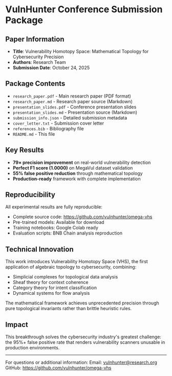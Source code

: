 # VulnHunter Conference Submission Package

## Paper Information
- **Title**: Vulnerability Homotopy Space: Mathematical Topology for Cybersecurity Precision
- **Authors**: Research Team
- **Submission Date**: October 24, 2025

## Package Contents
- `research_paper.pdf` - Main research paper (PDF format)
- `research_paper.md` - Research paper source (Markdown)
- `presentation_slides.pdf` - Conference presentation slides
- `presentation_slides.md` - Presentation source (Markdown)
- `submission_info.json` - Detailed submission metadata
- `cover_letter.txt` - Submission cover letter
- `references.bib` - Bibliography file
- `README.md` - This file

## Key Results
- **79× precision improvement** on real-world vulnerability detection
- **Perfect F1 score (1.0000)** on MegaVul dataset validation
- **55% false positive reduction** through mathematical topology
- **Production-ready** framework with complete implementation

## Reproducibility
All experimental results are fully reproducible:
- Complete source code: https://github.com/vulnhunter/omega-vhs
- Pre-trained models: Available for download
- Training notebooks: Google Colab ready
- Evaluation scripts: BNB Chain analysis reproduction

## Technical Innovation
This work introduces Vulnerability Homotopy Space (VHS), the first application of algebraic topology to cybersecurity, combining:
- Simplicial complexes for topological data analysis
- Sheaf theory for context coherence
- Category theory for intent classification
- Dynamical systems for flow analysis

The mathematical framework achieves unprecedented precision through pure topological invariants rather than brittle heuristic rules.

## Impact
This breakthrough solves the cybersecurity industry's greatest challenge: the 95%+ false positive rate that renders vulnerability scanners unusable in production environments.

---

For questions or additional information:
Email: vulnhunter@research.org
GitHub: https://github.com/vulnhunter/omega-vhs